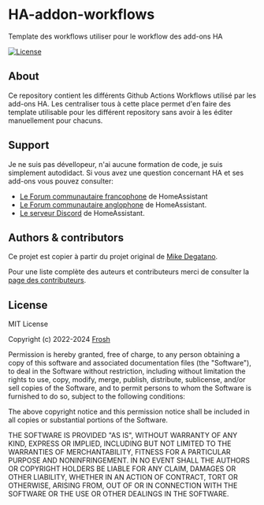 # HA-addon-workflows

Template des workflows utiliser pour le workflow des add-ons HA

[![License][license-shield]](LICENSE)

## About

Ce repository contient les différents Github Actions Workflows utilisé par les
add-ons HA. Les centraliser tous à cette place permet d'en faire des template
utilisable pour les différent repository sans avoir à les éditer manuellement
pour chacuns.

## Support

Je ne suis pas dévellopeur, n'ai aucune formation de code, je suis simplement autodidact.
Si vous avez une question concernant HA et ses add-ons vous pouvez consulter:

- [Le Forum communautaire francophone][hacf] de HomeAssistant
- [Le Forum communautaire anglophone][forum] de HomeAssistant.
- [Le serveur Discord][discord-ha] de HomeAssistant.

## Authors & contributors

Ce projet est copier à partir du projet original de [Mike Degatano][mike-degatano].

Pour une liste complète des auteurs et contributeurs merci de consulter
la [page des contributeurs][contributors].

## License

MIT License

Copyright (c) 2022-2024 [Frosh][Frosh]

Permission is hereby granted, free of charge, to any person obtaining a copy
of this software and associated documentation files (the "Software"), to deal
in the Software without restriction, including without limitation the rights
to use, copy, modify, merge, publish, distribute, sublicense, and/or sell
copies of the Software, and to permit persons to whom the Software is
furnished to do so, subject to the following conditions:

The above copyright notice and this permission notice shall be included in all
copies or substantial portions of the Software.

THE SOFTWARE IS PROVIDED "AS IS", WITHOUT WARRANTY OF ANY KIND, EXPRESS OR
IMPLIED, INCLUDING BUT NOT LIMITED TO THE WARRANTIES OF MERCHANTABILITY,
FITNESS FOR A PARTICULAR PURPOSE AND NONINFRINGEMENT. IN NO EVENT SHALL THE
AUTHORS OR COPYRIGHT HOLDERS BE LIABLE FOR ANY CLAIM, DAMAGES OR OTHER
LIABILITY, WHETHER IN AN ACTION OF CONTRACT, TORT OR OTHERWISE, ARISING FROM,
OUT OF OR IN CONNECTION WITH THE SOFTWARE OR THE USE OR OTHER DEALINGS IN THE
SOFTWARE.

[license-shield]: https://img.shields.io/github/license/casse-boubou/hassio-addons
[contributors]: https://github.com/mdegat01/addon-workflows/graphs/contributors
[discord-ha]: https://discord.gg/c5DvZ4e
[forum]: https://community.home-assistant.io
[hacf]: https://forum.hacf.fr/
[mike-degatano]: https://github.com/mdegat01/addon-workflows
[Frosh]: https://github.com/casse-boubou
